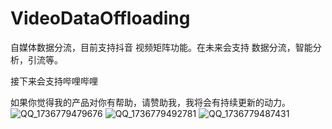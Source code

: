 # VideoDataOffloading
自媒体数据分流，目前支持抖音 视频矩阵功能。在未来会支持 数据分流，智能分析，引流等。

接下来会支持哔哩哔哩

如果你觉得我的产品对你有帮助，请赞助我，我将会有持续更新的动力。
![QQ_1736779479676](https://github.com/user-attachments/assets/6ec7853d-bdb1-4ec0-91e2-39dea4e34034)
![QQ_1736779492781](https://github.com/user-attachments/assets/1ff9d162-6ca2-4b11-b2f5-74f380ac8af1)
![QQ_1736779487431](https://github.com/user-attachments/assets/21c19802-5b67-4771-a806-f3dc6952c071)

